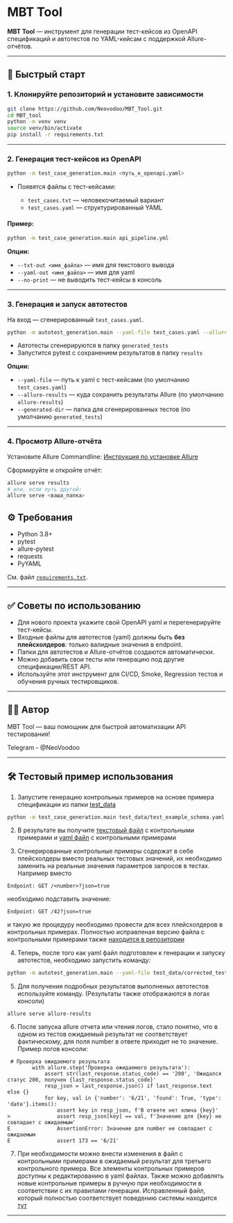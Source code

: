 # MBT Tool

**MBT Tool** — инструмент для генерации тест-кейсов из OpenAPI спецификаций и автотестов по YAML-кейсам с поддержкой Allure-отчётов.

---

## 🚀 Быстрый старт

### 1. Клонируйте репозиторий и установите зависимости

```bash
git clone https://github.com/Neovodoo/MBT_Tool.git
cd MBT_tool
python -m venv venv
source venv/bin/activate
pip install -r requirements.txt
````

---

### 2. Генерация тест-кейсов из OpenAPI

```bash
python -m test_case_generation.main <путь_к_openapi.yaml>
```

* Появятся файлы с тест-кейсами:

  * `test_cases.txt` — человекочитаемый вариант
  * `test_cases.yaml` — структурированный YAML

#### Пример:

```bash
python -m test_case_generation.main api_pipeline.yml
```

**Опции:**

* `--txt-out <имя_файла>` — имя для текстового вывода
* `--yaml-out <имя_файла>` — имя для yaml
* `--no-print` — не выводить тест-кейсы в консоль

---

### 3. Генерация и запуск автотестов

На вход — сгенерированный `test_cases.yaml`.

```bash
python -m autotest_generation.main --yaml-file test_cases.yaml --allure-results results
```

* Автотесты сгенерируются в папку `generated_tests`
* Запустится pytest с сохранением результатов в папку `results`

**Опции:**

* `--yaml-file` — путь к yaml c тест-кейсами (по умолчанию `test_cases.yaml`)
* `--allure-results` — куда сохранить результаты Allure (по умолчанию `allure-results`)
* `--generated-dir` — папка для сгенерированных тестов (по умолчанию `generated_tests`)

---

### 4. Просмотр Allure-отчёта

Установите Allure Commandline:
[Инструкция по установке Allure](https://docs.qameta.io/allure/#_installing_a_commandline)

Сформируйте и откройте отчёт:

```bash
allure serve results
# или, если путь другой:
allure serve <ваша_папка>
```



## ⚙️ Требования

* Python 3.8+
* pytest
* allure-pytest
* requests
* PyYAML

См. файл [`requirements.txt`](requirements.txt).

---

## ✅ Советы по использованию

* Для нового проекта укажите свой OpenAPI yaml и перегенерируйте тест-кейсы.
* Входные файлы для автотестов (yaml) должны быть **без плейсхолдеров**: только валидные значения в endpoint.
* Папки для автотестов и Allure-отчётов создаются автоматически.
* Можно добавить свои тесты или генерацию под другие спецификации/REST API.
* Используйте этот инструмент для CI/CD, Smoke, Regression тестов и обучения ручных тестировщиков.

---

## 👨‍💻 Автор  

MBT Tool — ваш помощник для быстрой автоматизации API тестирования!

Telegram - @NeoVoodoo

---

## 🛠️ Тестовый пример использования 

1. Запустите генерацию контрольных примеров на основе примера спецификации из папки [test_data](test_data)

```bash
python -m test_case_generation.main test_data/test_example_schema.yaml  
```

2. В результате вы получите [текстовый файл](test_data/test_cases_example.txt) с контрольными примерами и [yaml файл](test_data/test_cases_example.yaml) с контрольными примерами

3. Сгенерированные контрольные примеры содержат в себе плейсхолдеры вместо реальных тестовых значений, их необходимо заменить на реальные значения параметров запросов в тестах.\
Например вместо 
```
Endpoint: GET /<number>?json=true
```
необходимо подставить значение: 
```
Endpoint: GET /42?json=true
```
и такую же процедуру необходимо провести для всех плейсхолдеров в контрольных примерах. Полностью исправленая версию файла с контрольными примерами также [находится в репозитории](test_data/corrected_test_cases.yaml)

4. Теперь, после того как yaml файл подготовлен к генерации и запуску автотестов, необходимо запустить команду:
```bash
python -m autotest_generation.main --yaml-file test_data/corrected_test_cases.yaml  --allure-results results
```
5. Для получения подробных результатов выполненых автотестов используйте команду. (Результаты также отображаются в логах консоли) 
```
allure serve allure-results      
```

6. После запуска allure отчета или чтения логов, стало понятно, что в одном из тестов ожидаемый результат не соответствует фактическому, для поля number в ответе приходит не то значение.\
Пример логов консоли:
```
 # Проверка ожидаемого результата
        with allure.step('Проверка ожидаемого результата'):
            assert str(last_response.status_code) == '200', 'Ожидался статус 200, получен {last_response.status_code}'
            resp_json = last_response.json() if last_response.text else {}
            for key, val in {'number': '6/21', 'found': True, 'type': 'date'}.items():
                assert key in resp_json, f'В ответе нет ключа {key}'
>               assert resp_json[key] == val, f'Значение для {key} не совпадает с ожидаемым'
E               AssertionError: Значение для number не совпадает с ожидаемым
E               assert 173 == '6/21'
```
7. При необходимости можно внести изменения в файл с контрольными примерами в ожидаемый результат для третьего контрольного примера. Все элементы контрольных примеров доступны к редактированию в yaml файлах. Также можно добавлять новые контрольные примеры в ручную при необходимости в соответствии с их правилами генерации. Исправленный файл, который полностью соответствует поведению системы находится [тут](test_data/corrected_test_cases_without_mistake.yaml)

---

